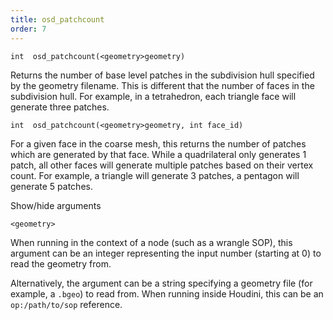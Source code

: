 ```yaml
---
title: osd_patchcount
order: 7
---
```

`int  osd_patchcount(<geometry>geometry)`

Returns the number of base level patches in the subdivision hull specified by the geometry filename. This is different that the number of faces in the subdivision hull. For example, in a tetrahedron, each triangle face will generate three patches.

`int  osd_patchcount(<geometry>geometry, int face_id)`

For a given face in the coarse mesh, this returns the number of patches which are generated by that face. While a quadrilateral only generates 1 patch, all other faces will generate multiple patches based on their vertex count. For example, a triangle will generate 3 patches, a pentagon will generate 5 patches.

Show/hide arguments

`<geometry>`

When running in the context of a node (such as a wrangle SOP), this argument can be an integer representing the input number (starting at 0) to read the geometry from.

Alternatively, the argument can be a string specifying a geometry file (for example, a `.bgeo`) to read from. When running inside Houdini, this can be an `op:/path/to/sop` reference.
